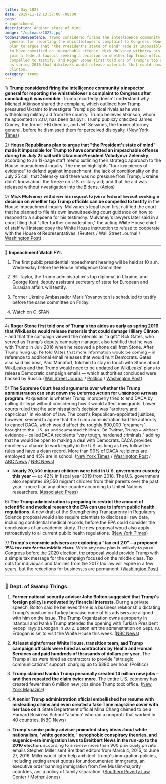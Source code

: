 ```yaml
---
title: Day 1027
date: 2019-11-12 13:37:00 -08:00
tags:
- impeachment
description: Another state of mind.
image: "/uploads/1027.jpg"
todayInOneSentence: Trump considered firing the intelligence community's inspector
  general for reporting the whistleblower's complaint to Congress; House Republicans
  plan to argue that "the President's state of mind" made it impossible for Trump
  to have committed an impeachable offense; Mick Mulvaney withdrew his request to
  join a federal lawsuit seeking a decision on whether top Trump officials can be
  compelled to testify; and Roger Stone first told one of Trump's top aides as early
  as spring 2016 that WikiLeaks would release materials that could damage Hillary
  Clinton.
category: trump
---
```


1/ **Trump considered firing the intelligence community's inspector general for reporting the whistleblower's complaint to Congress after concluding it was credible**. Trump reportedly doesn't understand why Michael Atkinson shared the complaint, which outlined how Trump pressured Ukraine to investigate Trump's political rivals as he was withholding military aid from the country. Trump believes Atkinson, whom he appointed in 2017, has been disloyal. Trump publicly criticized James Comey, the former FBI director, and Jeff Sessions, the former attorney general, before he dismissed them for perceived disloyalty. ([New York Times](https://www.nytimes.com/2019/11/12/us/politics/trump-michael-atkinson-inspector-general.html))

2/ **House Republicans plan to argue that "the President's state of mind" made it impossible for Trump to have committed an impeachable offense during his July 25 call with Ukrainian President Volodymyr Zelensky**, according to an 18-page staff memo outlining their strategic approach to the House impeachment inquiry. The memo highlights "four key pieces of evidence" to defend against impeachment: the lack of conditionality on the July 25 call; that Zelensky said there was no pressure from Trump; Ukraine didn't know about the freeze on U.S. military aid; and that the aid was released without investigation into the Bidens. ([Axios](https://www.axios.com/donald-trump-impeachment-republican-defense-ukraine-bb469517-6b6f-45f9-979e-b7758ccb1a69.html))

3/ **Mick Mulvaney withdrew his request to join a federal lawsuit seeking a decision on whether top Trump officials can be compelled to testify** in the House impeachment inquiry. Mulvaney's legal team first notified the court that he planned to file his own lawsuit seeking court guidance on how to respond to a subpoena for his testimony. Mulvaney's lawyers later said in a court filing that "after further consideration," the acting White House chief of staff will instead obey the White House instruction to refuse to cooperate with the House of Representatives. ([Reuters](https://www.reuters.com/article/us-usa-trump-impeachment-idUSKBN1XL1C2) / [Wall Street Journal](https://www.wsj.com/articles/mick-mulvaney-to-drop-lawsuit-refuse-to-testify-in-impeachment-inquiry-11573573022) / [Washington Post](https://www.washingtonpost.com/politics/mulvaney-says-he-will-no-longer-seek-judges-ruling-on-impeachment-inquiry-testimony-will-follow-trumps-order-not-to-cooperate/2019/11/12/df671698-0564-11ea-ac12-3325d49eacaa_story.html))

---

**👀 Impeachment Watch FYI.**

1. The first public presidential impeachment hearing will be held at 10 a.m. Wednesday before the House Intelligence Committee.

2. Bill Taylor, the Trump administration's top diplomat in Ukraine, and George Kent, deputy assistant secretary of state for European and Eurasian affairs will testify.

3. Former Ukraine Ambassador Marie Yovanovitch is scheduled to testify before the same committee on Friday.

4. [Watch on C-SPAN](https://www.youtube.com/watch?v=cdXAhuHhqUY).

---

4/ **Roger Stone first told one of Trump's top aides as early as spring 2016 that WikiLeaks would release materials that could damage Hillary Clinton** – and that the campaign viewed the materials as "a gift." Rick Gates, who served as Trump's deputy campaign manager, also testified that he was with Trump in July 2016 when he received a phone call from Stone. After Trump hung up, he told Gates that more information would be coming – in reference to additional email releases that would hurt Democrats. Gates also said his boss, Paul Manafort, told him to stay in touch with Stone about WikiLeaks and that Trump would need to be updated on WikiLeaks' plans to release Democratic campaign emails — which authorities concluded were hacked by Russia. ([Wall Street Journal](https://www.wsj.com/articles/trump-campaign-official-heard-of-wikileaks-emails-earlier-than-known-11573584248) / [Politico](https://www.politico.com/news/2019/11/12/roger-stone-trial-wikileaks-069831) / [Washington Post](https://www.washingtonpost.com/local/legal-issues/roger-stone-trial-to-resume-with-focus-on-trump-campaign-and-wikileaks/2019/11/12/e2e0fb0c-0309-11ea-9518-1e76abc088b6_story.html))

5/ **The Supreme Court heard arguments over whether the Trump administration can shut down the Deferred Action for Childhood Arrivals program**. At question is whether Trump improperly tried to end DACA by calling it illegal without considering how it would affect immigrants. Lower courts ruled that the administration's decision was "arbitrary and capricious" in violation of law. The court's Republican-appointed justices, however, seemed to agree that the Trump administration had the authority to cancel DACA, which would affect the roughly 800,000 "dreamers" brought to the U.S. as undocumented children. On Twitter, Trump – without evidence – called DACA recipients "very tough, hardened criminals," adding that he would be open to making a deal with Democrats. DACA provides enrollees a chance to work legally in the U.S. as long as they follow the rules and have a clean record. More than 90% of DACA recipients are employed and 45% are in school. ([New York Times](https://www.nytimes.com/2019/11/12/us/supreme-court-dreamers.html) / [Washington Post](https://www.washingtonpost.com/politics/courts_law/supreme-court-again-confronts-trumps-authority-this-time-over-daca-recipients/2019/11/11/45acf492-03f6-11ea-8292-c46ee8cb3dce_story.html) / [ABC News](https://abcnews.go.com/Politics/supreme-court-grapples-trump-cancellation-daca-impact-immigrant/story?id=66938015) / [NBC News](https://www.nbcnews.com/politics/donald-trump/trump-claims-some-daca-recipients-hardened-criminals-ahead-supreme-court-n1080421))

* **Nearly 70,000 migrant children were held in U.S. government custody this year** — up 42% in fiscal year 2019 from 2018. The U.S. government also separated 69,550 migrant children from their parents over the past year – more than any other country according to United Nations researchers. ([Associated Press](https://apnews.com/015702afdb4d4fbf85cf5070cd2c6824))

6/ **The Trump administration is preparing to restrict the amount of scientific and medical research the EPA can use to inform public health regulations**. A new draft of the Strengthening Transparency in Regulatory Science proposal would also require scientists to disclose all raw data, including confidential medical records, before the EPA could consider the conclusions of an academic study. The new proposal would also apply retroactively to all current public health regulations. ([New York Times](https://www.nytimes.com/2019/11/11/climate/epa-science-trump.html))

7/ **Trump's economic advisers are exploring a "tax cut 2.0" – a proposed 15% tax rate for the middle class**. While any new plan is unlikely to pass Congress before the 2020 election, the proposal would provide Trump with a simple tax message for the campaign focused on the middle class. Tax cuts for individuals and families from the 2017 tax law will expire in a few years, but the reductions for businesses are permanent. ([Washington Post](https://www.washingtonpost.com/business/2019/11/12/trump-advisers-exploring-tax-proposal-that-would-lower-middle-class-rate-percent/))

---

### 🐊 Dept. of Swamp Things.

1. **Former national security adviser John Bolton suggested that Trump's foreign policy is motivated by financial interests**. During a private speech, Bolton said he believes there is a business relationship dictating Trump's position on Turkey because none of his advisers are aligned with him on the issue. The Trump Organization owns a property in Istanbul and Ivanka Trump attended the opening with Turkish President Recep Tayyip Erdogan in 2012. Bolton left the administration on Sept. 10. Erdogan is set to visit the White House this week. ([NBC News](https://www.nbcnews.com/politics/donald-trump/private-speech-bolton-suggests-some-trump-s-foreign-policy-decisions-n1080651))

2. **At least eight former White House, transition team, and Trump campaign officials were hired as contractors by Health and Human Services and paid hundreds of thousands of dollars per year**. The Trump allies were hired as contractors to provide "strategic communications" support, charging up to $380 per hour. ([Politico](https://www.politico.com/news/2019/11/12/federal-health-funneled-dollars-trump-allies-069638))

3. **Trump claimed Ivanka Trump personally created 14 million new jobs – and then repeated the claim twice more**. The entire U.S. economy has created fewer than 6 million new jobs since Trump took office. ([New York Magazine](https://nymag.com/intelligencer/2019/11/trump-ivanka-created-14-million-jobs-lie.html))

4. **A senior Trump administration official embellished her resume with misleading claims and even created a fake Time magazine cover with her face on it**. State Department official Mina Chang claimed to be a Harvard Business School "alumna" who ran a nonprofit that worked in 40 countries. ([NBC News](https://www.nbcnews.com/politics/donald-trump/senior-trump-official-embellished-resume-had-face-fake-time-cover-n1080356))

5. **Trump's senior policy adviser promoted story ideas about white nationalism, "white genocide," xenophobic conspiracy theories, and eugenics-era immigration laws to Breitbart News in the run-up to the 2016 election**, according to a review more than 900 previously private emails Stephen Miller sent Breitbart editors from March 4, 2015, to June 27, 2016. Miller would later help architect Trump's immigration policies, including setting arrest quotas for undocumented immigrants, an executive order banning immigration from five Muslim-majority countries, and a policy of family separation. ([Southern Poverty Law Center](https://www.splcenter.org/hatewatch/2019/11/12/stephen-millers-affinity-white-nationalism-revealed-leaked-emails) / [Mother Jones](https://www.motherjones.com/politics/2019/11/leaked-emails-show-stephen-millers-unfiltered-anti-immigrant-views/))